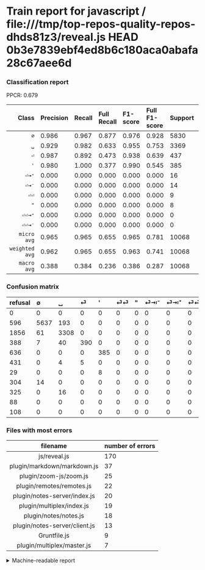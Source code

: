 # Train report for javascript / file:///tmp/top-repos-quality-repos-dhds81z3/reveal.js HEAD 0b3e7839ebf4ed8b6c180aca0abafa28c67aee6d

### Classification report

PPCR: 0.679

| Class | Precision | Recall | Full Recall | F1-score | Full F1-score | Support | Full Support | PPCR |
|------:|:----------|:-------|:------------|:---------|:---------|:--------|:-------------|:-----|
| `∅` | 0.986| 0.967| 0.877| 0.976| 0.928| 5830| 6426| 0.907 |
| `␣` | 0.929| 0.982| 0.633| 0.955| 0.753| 3369| 5225| 0.645 |
| `⏎` | 0.987| 0.892| 0.473| 0.938| 0.639| 437| 825| 0.530 |
| `'` | 0.980| 1.000| 0.377| 0.990| 0.545| 385| 1021| 0.377 |
| `⏎⇥⁺` | 0.000| 0.000| 0.000| 0.000| 0.000| 16| 341| 0.047 |
| `⏎⇥⁻` | 0.000| 0.000| 0.000| 0.000| 0.000| 14| 318| 0.044 |
| `⏎⏎` | 0.000| 0.000| 0.000| 0.000| 0.000| 9| 440| 0.020 |
| `"` | 0.000| 0.000| 0.000| 0.000| 0.000| 8| 37| 0.216 |
| `⏎⏎⇥⁺` | 0.000| 0.000| 0.000| 0.000| 0.000| 0| 88| 0.000 |
| `⏎⏎⇥⁻` | 0.000| 0.000| 0.000| 0.000| 0.000| 0| 108| 0.000 |
| `micro avg` | 0.965| 0.965| 0.655| 0.965| 0.781| 10068| 14829| 0.679 |
| `weighted avg` | 0.962| 0.965| 0.655| 0.963| 0.741| 10068| 14829| 0.679 |
| `macro avg` | 0.388| 0.384| 0.236| 0.386| 0.287| 10068| 14829| 0.679 |

### Confusion matrix

|refusal|  ∅| ␣| ⏎| '| ⏎⏎| "| ⏎⇥⁻| ⏎⇥⁺| ⏎⏎⇥⁺| ⏎⏎⇥⁻| 
|:---|:---|:---|:---|:---|:---|:---|:---|:---|:---|:---|
|0 |0 |0 |0 |0 |0 |0 |0 |0 |0 |0 |
|596 |5637 |193 |0 |0 |0 |0 |0 |0 |0 |0 |
|1856 |61 |3308 |0 |0 |0 |0 |0 |0 |0 |0 |
|388 |7 |40 |390 |0 |0 |0 |0 |0 |0 |0 |
|636 |0 |0 |0 |385 |0 |0 |0 |0 |0 |0 |
|431 |0 |4 |5 |0 |0 |0 |0 |0 |0 |0 |
|29 |0 |0 |0 |8 |0 |0 |0 |0 |0 |0 |
|304 |14 |0 |0 |0 |0 |0 |0 |0 |0 |0 |
|325 |0 |16 |0 |0 |0 |0 |0 |0 |0 |0 |
|88 |0 |0 |0 |0 |0 |0 |0 |0 |0 |0 |
|108 |0 |0 |0 |0 |0 |0 |0 |0 |0 |0 |

### Files with most errors

| filename | number of errors|
|:----:|:-----|
| js/reveal.js | 170 |
| plugin/markdown/markdown.js | 37 |
| plugin/zoom-js/zoom.js | 25 |
| plugin/remotes/remotes.js | 22 |
| plugin/notes-server/index.js | 20 |
| plugin/multiplex/index.js | 19 |
| plugin/notes/notes.js | 18 |
| plugin/notes-server/client.js | 13 |
| Gruntfile.js | 9 |
| plugin/multiplex/master.js | 7 |

<details>
    <summary>Machine-readable report</summary>
```json
{
  "cl_report": {"\"": {"f1-score": 0.0, "precision": 0.0, "recall": 0.0, "support": 8}, "\u0027": {"f1-score": 0.9897172236503856, "precision": 0.9796437659033079, "recall": 1.0, "support": 385}, "macro avg": {"f1-score": 0.38580953929214895, "precision": 0.3881599908467238, "recall": 0.3841237618381924, "support": 10068}, "micro avg": {"f1-score": 0.965435041716329, "precision": 0.965435041716329, "recall": 0.965435041716329, "support": 10068}, "weighted avg": {"f1-score": 0.9632754143488722, "precision": 0.9619269745101651, "recall": 0.965435041716329, "support": 10068}, "\u2205": {"f1-score": 0.976188414581349, "precision": 0.9856618289910823, "recall": 0.9668953687821612, "support": 5830}, "\u23ce": {"f1-score": 0.9375000000000001, "precision": 0.9873417721518988, "recall": 0.8924485125858124, "support": 437}, "\u23ce\u21e5\u207a": {"f1-score": 0.0, "precision": 0.0, "recall": 0.0, "support": 16}, "\u23ce\u21e5\u207b": {"f1-score": 0.0, "precision": 0.0, "recall": 0.0, "support": 14}, "\u23ce\u23ce": {"f1-score": 0.0, "precision": 0.0, "recall": 0.0, "support": 9}, "\u23ce\u23ce\u21e5\u207a": {"f1-score": 0.0, "precision": 0.0, "recall": 0.0, "support": 0}, "\u23ce\u23ce\u21e5\u207b": {"f1-score": 0.0, "precision": 0.0, "recall": 0.0, "support": 0}, "\u2423": {"f1-score": 0.9546897546897548, "precision": 0.9289525414209492, "recall": 0.9818937370139508, "support": 3369}},
  "cl_report_full": {"\"": {"f1-score": 0.0, "precision": 0.0, "recall": 0.0, "support": 37}, "\u0027": {"f1-score": 0.5445544554455446, "precision": 0.9796437659033079, "recall": 0.3770812928501469, "support": 1021}, "macro avg": {"f1-score": 0.28651981239500446, "precision": 0.3881599908467238, "recall": 0.23601361671124516, "support": 14829}, "micro avg": {"f1-score": 0.780816965899506, "precision": 0.965435041716329, "recall": 0.6554723851911795, "support": 14829}, "weighted avg": {"f1-score": 0.7406505286298304, "precision": 0.8768233319194652, "recall": 0.6554723851911795, "support": 14829}, "\u2205": {"f1-score": 0.9282832441333883, "precision": 0.9856618289910823, "recall": 0.8772175536881419, "support": 6426}, "\u23ce": {"f1-score": 0.639344262295082, "precision": 0.9873417721518988, "recall": 0.4727272727272727, "support": 825}, "\u23ce\u21e5\u207a": {"f1-score": 0.0, "precision": 0.0, "recall": 0.0, "support": 341}, "\u23ce\u21e5\u207b": {"f1-score": 0.0, "precision": 0.0, "recall": 0.0, "support": 318}, "\u23ce\u23ce": {"f1-score": 0.0, "precision": 0.0, "recall": 0.0, "support": 440}, "\u23ce\u23ce\u21e5\u207a": {"f1-score": 0.0, "precision": 0.0, "recall": 0.0, "support": 88}, "\u23ce\u23ce\u21e5\u207b": {"f1-score": 0.0, "precision": 0.0, "recall": 0.0, "support": 108}, "\u2423": {"f1-score": 0.7530161620760301, "precision": 0.9289525414209492, "recall": 0.63311004784689, "support": 5225}},
  "ppcr": 0.6789399150313574
}
```
</details>
